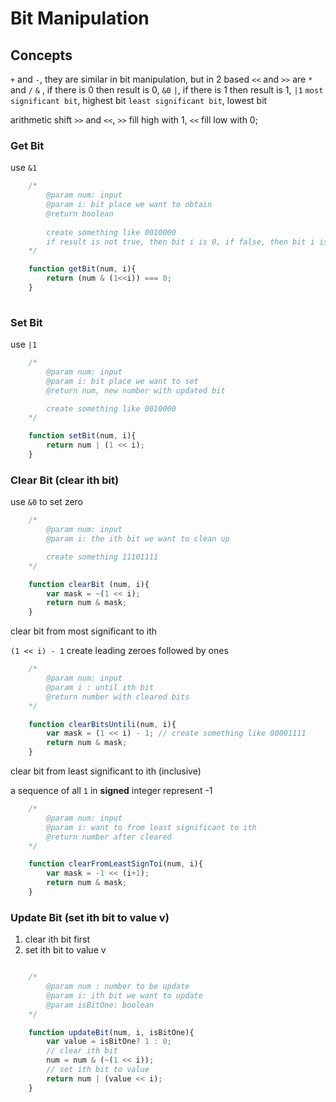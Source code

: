 # Bit Manipulation 

## Concepts

`+` and `-`, they are similar in bit manipulation, but in 2 based 
`<<` and `>>` are `*` and `/`
`&` , if there is 0 then result is 0, `&0`
`|`, if there is 1 then result is 1, `|1`
`most significant bit`, highest bit 
`least significant bit`, lowest bit 

arithmetic shift `>>` and `<<`, `>>` fill high with 1, `<<` fill low with 0; 

### Get Bit 

use `&1`
```javascript 
    /*
        @param num: input
        @param i: bit place we want to obtain 
        @return boolean
        
        create something like 0010000
        if result is not true, then bit i is 0, if false, then bit i is 1 
    */

    function getBit(num, i){
        return (num & (1<<i)) === 0;
    }
    
```

### Set Bit

use `|1`

```javascript 
    /*
        @param num: input
        @param i: bit place we want to set 
        @return num, new number with updated bit 

        create something like 0010000
    */

    function setBit(num, i){
        return num | (1 << i);
    }
```

### Clear Bit (clear ith bit)

use `&0` to set zero 

```javascript 
    /*
        @param num: input
        @param i: the ith bit we want to clean up 

        create something 11101111
    */

    function clearBit (num, i){
        var mask = ~(1 << i);
        return num & mask;
    }
```

clear bit from most significant to ith 

`(1 << i) - 1` create leading zeroes followed by ones 

```javascript 
    /*
        @param num: input
        @param i : until ith bit 
        @return number with cleared bits 
    */

    function clearBitsUntili(num, i){
        var mask = (1 << i) - 1; // create something like 00001111
        return num & mask;
    }
```

clear bit from least significant to ith (inclusive)

a sequence of all `1` in **signed** integer represent -1

```javascript 
    /*
        @param num: input
        @param i: want to from least significant to ith 
        @return number after cleared 
    */

    function clearFromLeastSignToi(num, i){
        var mask = -1 << (i+1);
        return num & mask;
    }
```

### Update Bit (set ith bit to value v)

1. clear ith bit first 
2. set ith bit to value v

```javascript 

    /*
        @param num : number to be update 
        @param i: ith bit we want to update 
        @param isBitOne: boolean 
    */

    function updateBit(num, i, isBitOne){
        var value = isBitOne? 1 : 0;
        // clear ith bit 
        num = num & (~(1 << i)); 
        // set ith bit to value 
        return num | (value << i);
    }

```

